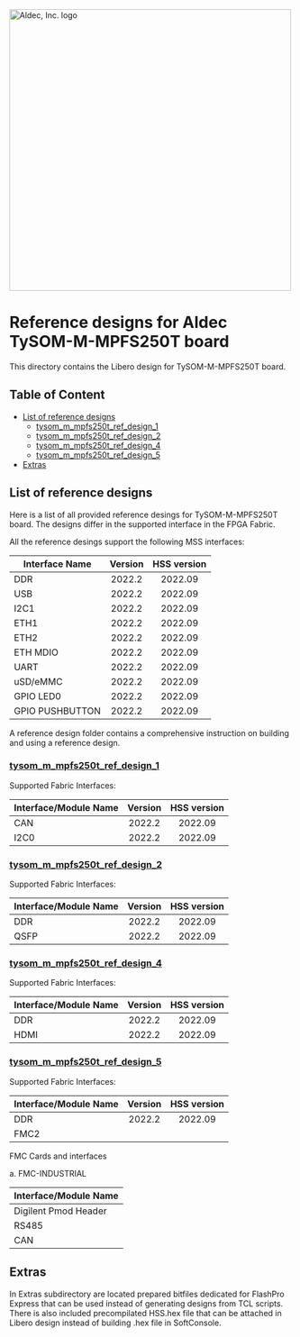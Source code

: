 <a href="https://www.aldec.com/en">
  <img src="https://www.aldec.com/files/file/Aldec_Crescent_rgb_sm.png" width="500" alt="Aldec, Inc. logo" />
</a>

# Reference designs for Aldec TySOM-M-MPFS250T board

This directory contains the Libero design for TySOM-M-MPFS250T board.

## Table of Content
- [List of reference designs](#ref-desing-list)
  - [tysom_m_mpfs250t_ref_design_1](#ref-desing-1)
  - [tysom_m_mpfs250t_ref_design_2](#ref-desing-2)
  - [tysom_m_mpfs250t_ref_design_4](#ref-desing-4)
  - [tysom_m_mpfs250t_ref_design_5](#ref-desing-5)
- [Extras](#ref-extras)
## List of reference designs <a name="ref-desing-list"/>

Here is a list of all provided reference desings for TySOM-M-MPFS250T board.
The designs differ in the supported interface in the FPGA Fabric.

All the reference desings support the following MSS interfaces:

| Interface Name  | Version | HSS version |
| --------------- |:-------:|:-----------:|
| DDR             | 2022.2  |   2022.09   |
| USB             | 2022.2  |   2022.09   |
| I2C1            | 2022.2  |   2022.09   |
| ETH1            | 2022.2  |   2022.09   |
| ETH2            | 2022.2  |   2022.09   |
| ETH MDIO        | 2022.2  |   2022.09   |
| UART            | 2022.2  |   2022.09   |
| uSD/eMMC        | 2022.2  |   2022.09   |
| GPIO LED0       | 2022.2  |   2022.09   |
| GPIO PUSHBUTTON | 2022.2  |   2022.09   |

A reference design folder contains a comprehensive instruction on building and using a reference design.

### [tysom_m_mpfs250t_ref_design_1](https://github.com/aldec/TySOM-M-MPFS250T-REV2/tree/revision2.2/BSP/designs/libero2022.2/tysom_m_mpfs250t_ref_design_1) <a name="ref-desing-1"/>

Supported Fabric Interfaces:

| Interface/Module Name | Version | HSS version |
| --------------------- |:-------:|:-----------:|
| CAN                   | 2022.2  |   2022.09   |
| I2C0                  | 2022.2  |   2022.09   |

### [tysom_m_mpfs250t_ref_design_2](https://github.com/aldec/TySOM-M-MPFS250T-REV2/tree/revision2.2/BSP/designs/libero2022.2/tysom_m_mpfs250t_ref_design_2) <a name="ref-desing-2"/>

Supported Fabric Interfaces:

| Interface/Module Name | Version | HSS version |
| --------------------- |:-------:|:-----------:|
| DDR                   | 2022.2  |   2022.09   |
| QSFP                  | 2022.2  |   2022.09   |

### [tysom_m_mpfs250t_ref_design_4](https://github.com/aldec/TySOM-M-MPFS250T-REV2/tree/revision2.2/BSP/designs/libero2022.2/tysom_m_mpfs250t_ref_design_4) <a name="ref-desing-4"/>

Supported Fabric Interfaces:

| Interface/Module Name | Version | HSS version |
| --------------------- |:-------:|:-----------:|
| DDR                   | 2022.2  |   2022.09   |
| HDMI                  | 2022.2  |   2022.09   |

### [tysom_m_mpfs250t_ref_design_5](https://github.com/aldec/TySOM-M-MPFS250T-REV2/tree/revision2.2/BSP/designs/libero2022.2/tysom_m_mpfs250t_ref_design_5) <a name="ref-desing-5"/>

Supported Fabric Interfaces:

| Interface/Module Name | Version | HSS version |
| --------------------- |:-------:|:-----------:|
| DDR                   | 2022.2  |   2022.09   |
| FMC2                  |         |             |

FMC Cards and interfaces

a. FMC-INDUSTRIAL

| Interface/Module Name |
| --------------------- |
| Digilent Pmod Header  |
| RS485                 |
| CAN                   |

## Extras <a name="ref-extras"/>

In Extras subdirectory are located prepared bitfiles dedicated for FlashPro Express that can be used instead of generating designs from TCL scripts. There is also included precompilated HSS.hex file that can be attached in Libero design instead of building .hex file in SoftConsole.
